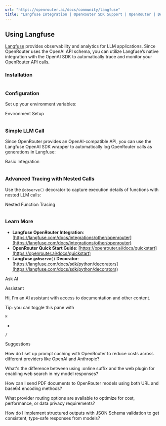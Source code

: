 ```yaml
---
url: "https://openrouter.ai/docs/community/langfuse"
title: "Langfuse Integration | OpenRouter SDK Support | OpenRouter | Documentation"
---
```


## Using Langfuse

[Langfuse](https://langfuse.com/) provides observability and analytics for LLM applications. Since OpenRouter uses the OpenAI API schema, you can utilize Langfuse’s native integration with the OpenAI SDK to automatically trace and monitor your OpenRouter API calls.

### Installation

```code-block text-sm

```

### Configuration

Set up your environment variables:

Environment Setup

```code-block text-sm

```

### Simple LLM Call

Since OpenRouter provides an OpenAI-compatible API, you can use the Langfuse OpenAI SDK wrapper to automatically log OpenRouter calls as generations in Langfuse:

Basic Integration

```code-block text-sm

```

### Advanced Tracing with Nested Calls

Use the `@observe()` decorator to capture execution details of functions with nested LLM calls:

Nested Function Tracing

```code-block text-sm

```

### Learn More

- **Langfuse OpenRouter Integration**: [https://langfuse.com/docs/integrations/other/openrouter](https://langfuse.com/docs/integrations/other/openrouter)
- **OpenRouter Quick Start Guide**: [https://openrouter.ai/docs/quickstart](https://openrouter.ai/docs/quickstart)
- **Langfuse `@observe()` Decorator**: [https://langfuse.com/docs/sdk/python/decorators](https://langfuse.com/docs/sdk/python/decorators)

Ask AI

Assistant

Hi, I'm an AI assistant with access to documentation and other content.

Tip: you can toggle this pane with

`⌘`

+

`/`

Suggestions

How do I set up prompt caching with OpenRouter to reduce costs across different providers like OpenAI and Anthropic?

What's the difference between using :online suffix and the web plugin for enabling web search in my model responses?

How can I send PDF documents to OpenRouter models using both URL and base64 encoding methods?

What provider routing options are available to optimize for cost, performance, or data privacy requirements?

How do I implement structured outputs with JSON Schema validation to get consistent, type-safe responses from models?